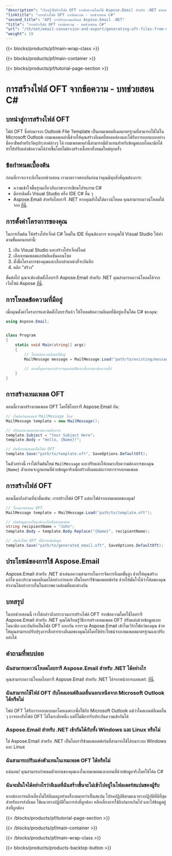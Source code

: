 ```yaml
---
"description": "เรียนรู้วิธีสร้างไฟล์ OFT จากข้อความโดยใช้ Aspose.Email สำหรับ .NET คำแนะนำทีละขั้นตอนพร้อมโค้ดต้นฉบับสำหรับการสร้างเทมเพลตอีเมลอย่างมีประสิทธิภาพ"
"linktitle": "การสร้างไฟล์ OFT จากข้อความ - บทช่วยสอน C#"
"second_title": "API การประมวลผลอีเมล Aspose.Email .NET"
"title": "การสร้างไฟล์ OFT จากข้อความ - บทช่วยสอน C#"
"url": "/th/net/email-conversion-and-export/generating-oft-files-from-messages-csharp-tutorial/"
"weight": 19
---
```


{{< blocks/products/pf/main-wrap-class >}}

{{< blocks/products/pf/main-container >}}

{{< blocks/products/pf/tutorial-page-section >}}

# การสร้างไฟล์ OFT จากข้อความ - บทช่วยสอน C#


## บทนำสู่การสร้างไฟล์ OFT

ไฟล์ OFT ซึ่งย่อมาจาก Outlook File Template เป็นเทมเพลตอีเมลมาตรฐานที่สามารถใช้ได้ใน Microsoft Outlook เทมเพลตเหล่านี้ช่วยให้คุณสร้างอีเมลที่สอดคล้องและได้รับการออกแบบอย่างมืออาชีพสำหรับวัตถุประสงค์ต่างๆ ได้ เทมเพลตเหล่านี้สามารถมีตัวแทนสำหรับข้อมูลแบบไดนามิกได้ ทำให้ปรับแต่งข้อความได้ง่ายขึ้นโดยไม่ต้องสร้างเนื้อหาทั้งหมดใหม่ทุกครั้ง

## ข้อกำหนดเบื้องต้น

ก่อนที่เราจะเจาะลึกในบทช่วยสอน เรามาตรวจสอบกันก่อนว่าคุณมีทุกสิ่งที่คุณต้องการ:

- ความเข้าใจพื้นฐานเกี่ยวกับภาษาการเขียนโปรแกรม C#
- มีการติดตั้ง Visual Studio หรือ IDE C# อื่น ๆ
- Aspose.Email สำหรับไลบรารี .NET หากคุณยังไม่ได้ดาวน์โหลด คุณสามารถดาวน์โหลดได้จาก [ที่นี่](https://releases-aspose.com/email/net).

## การตั้งค่าโครงการของคุณ

ในการเริ่มต้น ให้สร้างโปรเจ็กต์ C# ใหม่ใน IDE ที่คุณต้องการ หากคุณใช้ Visual Studio ให้ทำตามขั้นตอนเหล่านี้:

1. เปิด Visual Studio และสร้างโปรเจ็กต์ใหม่
2. เลือกเทมเพลตแอปพลิเคชันคอนโซล
3. ตั้งชื่อโครงการของคุณและเลือกตำแหน่งที่จะบันทึก
4. คลิก "สร้าง"

ขั้นต่อไป คุณจะต้องติดตั้งไลบรารี Aspose.Email สำหรับ .NET คุณสามารถดาวน์โหลดได้จากเว็บไซต์ Aspose [ที่นี่](https://releases-aspose.com/email/net).

## การโหลดข้อความที่มีอยู่

เมื่อคุณตั้งค่าโครงการและติดตั้งไลบรารีแล้ว ให้โหลดข้อความอีเมลที่มีอยู่ลงในโค้ด C# ของคุณ:

```csharp
using Aspose.Email;


class Program
{
    static void Main(string[] args)
    {
        // โหลดข้อความอีเมล์ที่มีอยู่
        MailMessage message = MailMessage.Load("path/to/existing/message.eml");
        
        // ตอนนี้คุณสามารถสำรวจคุณสมบัติและเนื้อหาของข้อความได้
    }
}
```

## การสร้างเทมเพลต OFT

ตอนนี้เรามาสร้างเทมเพลต OFT โดยใช้ไลบรารี Aspose.Email กัน:

```csharp
// เริ่มต้นอินสแตนซ์ MailMessage ใหม่
MailMessage template = new MailMessage();

// ปรับแต่งเทมเพลตตามความต้องการ
template.Subject = "Your Subject Here";
template.Body = "Hello, {Name}!";

// บันทึกเทมเพลตเป็นไฟล์ OFT
template.Save("path/to/template.oft", SaveOptions.DefaultOft);
```

ในตัวอย่างนี้ เราได้เริ่มต้นใหม่ `MailMessage` และปรับแต่งให้เหมาะกับความต้องการของคุณ `{Name}` ตัวแทนจะถูกแทนที่ด้วยข้อมูลจริงเมื่อสร้างอีเมลแต่ละรายการจากเทมเพลต

## การสร้างไฟล์ OFT

ตอนนี้มาถึงส่วนที่น่าตื่นเต้น: การสร้างไฟล์ OFT แต่ละไฟล์จากเทมเพลตของคุณ!

```csharp
// โหลดเทมเพลต OFT
MailMessage template = MailMessage.Load("path/to/template.oft");

// เติมข้อมูลแบบไดนามิกลงในฟิลด์เทมเพลต
string recipientName = "John";
template.Body = template.Body.Replace("{Name}", recipientName);

// บันทึกไฟล์ OFT ที่มีการเติมข้อมูล
template.Save("path/to/generated_email.oft", SaveOptions.DefaultOft);
```

## ประโยชน์ของการใช้ Aspose.Email

Aspose.Email สำหรับ .NET นำเสนอความสามารถในการจัดการอีเมลขั้นสูง ช่วยให้คุณสร้าง แก้ไข และประมวลผลอีเมลได้อย่างง่ายดาย เป็นไลบรารีข้ามแพลตฟอร์ม ช่วยให้มั่นใจได้ว่าโค้ดของคุณทำงานได้อย่างราบรื่นในสภาพแวดล้อมที่แตกต่างกัน

## บทสรุป

ในบทช่วยสอนนี้ เราได้กล่าวถึงกระบวนการสร้างไฟล์ OFT จากข้อความโดยใช้ไลบรารี Aspose.Email สำหรับ .NET คุณได้เรียนรู้วิธีการสร้างเทมเพลต OFT ปรับแต่งด้วยข้อมูลแบบไดนามิก และบันทึกเป็นไฟล์ OFT แยกกัน การรวม Aspose.Email เข้าในเวิร์กโฟลว์ของคุณ ช่วยให้คุณสามารถปรับปรุงการสื่อสารทางอีเมลของคุณได้โดยใช้ประโยชน์จากเทมเพลตมาตรฐานและปรับแต่งได้

## คำถามที่พบบ่อย

### ฉันสามารถดาวน์โหลดไลบรารี Aspose.Email สำหรับ .NET ได้อย่างไร

คุณสามารถดาวน์โหลดไลบรารี Aspose.Email สำหรับ .NET ได้จากหน้าการเผยแพร่: [ที่นี่](https://releases-aspose.com/email/net).

### ฉันสามารถใช้ไฟล์ OFT กับไคลเอนต์อีเมลอื่นนอกเหนือจาก Microsoft Outlook ได้หรือไม่

ไฟล์ OFT ได้รับการออกแบบมาโดยเฉพาะเพื่อใช้กับ Microsoft Outlook แม้ว่าไคลเอนต์อีเมลอื่น ๆ อาจรองรับไฟล์ OFT ได้ในระดับหนึ่ง แต่ก็ไม่มีการรับประกันความเข้ากันได้

### Aspose.Email สำหรับ .NET เข้ากันได้กับทั้ง Windows และ Linux หรือไม่

ใช่ Aspose.Email สำหรับ .NET เป็นไลบรารีข้ามแพลตฟอร์มที่สามารถใช้ได้บนระบบ Windows และ Linux

### ฉันสามารถปรับแต่งตัวแทนในเทมเพลต OFT ได้หรือไม่

แน่นอน! คุณสามารถกำหนดตัวแทนของคุณเองในเทมเพลตและแทนที่ด้วยข้อมูลจริงโดยใช้โค้ด C#

### ฉันจะมั่นใจได้อย่างไรว่าอีเมลที่ฉันสร้างขึ้นจะไม่เข้าไปอยู่ในโฟลเดอร์สแปมของผู้รับ

หากต้องการหลีกเลี่ยงไม่ให้อีเมลถูกทำเครื่องหมายว่าเป็นสแปม โปรดปฏิบัติตามแนวทางปฏิบัติที่ดีที่สุดสำหรับการส่งอีเมล ใช้แนวทางปฏิบัติในการส่งที่ถูกต้อง หลีกเลี่ยงการใช้ลิงก์มากเกินไป และใส่ข้อมูลผู้ส่งที่ถูกต้อง

{{< /blocks/products/pf/tutorial-page-section >}}

{{< /blocks/products/pf/main-container >}}

{{< /blocks/products/pf/main-wrap-class >}}

{{< blocks/products/products-backtop-button >}}
